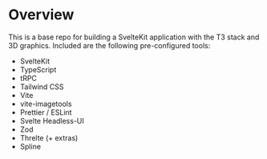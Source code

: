 # Overview

This is a base repo for building a SvelteKit application with the T3 stack and 3D graphics.
Included are the following pre-configured tools:

- SvelteKit
- TypeScript
- tRPC
- Tailwind CSS
- Vite
- vite-imagetools
- Prettier / ESLint
- Svelte Headless-UI
- Zod
- Threlte (+ extras)
- Spline